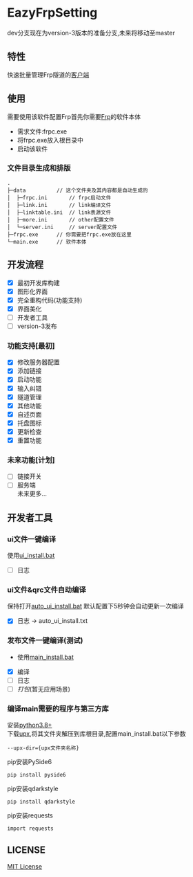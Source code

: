 # EazyFrpSetting
dev分支现在为version-3版本的准备分支,未来将移动至master 
## 特性
快速批量管理Frp隧道的[客户端](https://github.com/LyceenAiro/EazyFrpSetting)  
## 使用
需要使用该软件配置Frp首先你需要[Frp](https://github.com/fatedier/frp)的软件本体  
- 需求文件:frpc.exe  
- 将frpc.exe放入根目录中
- 启动该软件
### 文件目录生成和排版
```
.
├─data          // 这个文件夹及其内容都是自动生成的
│  ├─frpc.ini       // frpc启动文件
│  ├─link.ini       // link编译文件
│  ├─linktable.ini  // link表源文件
│  ├─more.ini       // other配置文件
│  └─server.ini     // server配置文件
├─frpc.exe      // 你需要把frpc.exe放在这里
└─main.exe      // 软件本体
```
## 开发流程
- [x] 最初开发库构建
- [x] 图形化界面
- [x] 完全重构代码(功能支持)
- [x] 界面美化
- [ ] 开发者工具
- [ ] version-3发布
### 功能支持[最初]
- [x] 修改服务器配置
- [x] 添加链接
- [x] 启动功能
- [x] 输入纠错
- [x] 隧道管理
- [x] 其他功能
- [x] 自述页面
- [x] 托盘图标
- [x] 更新检查
- [x] 重置功能
### 未来功能[计划]
- [ ] 链接开关
- [ ] 服务端  
未来更多...

## 开发者工具
### ui文件一键编译
使用[ui_install.bat](./ui_install.bat)
- [ ] 日志
### ui文件&qrc文件自动编译
保持打开[auto_ui_install.bat](./auto_ui_install.bat)
默认配置下5秒钟会自动更新一次编译
- [x] 日志 -> auto_ui_install.txt
### 发布文件一键编译(测试)
- 使用[main_install.bat](./main_install.bat)
- [x] 编译
- [ ] 日志
- [ ] _打包_(暂无应用场景)
### 编译main需要的程序与第三方库
安装[python3.8+](https://www.python.org/)  
下载[upx](https://github.com/upx/upx),将其文件夹解压到库根目录,配置main_install.bat以下参数
```
--upx-dir={upx文件夹名称}
```
pip安装PySide6
```
pip install pyside6
```
pip安装qdarkstyle
```
pip install qdarkstyle
```
pip安装requests
```
import requests
```
## LICENSE
[MIT License](./LICENSE)